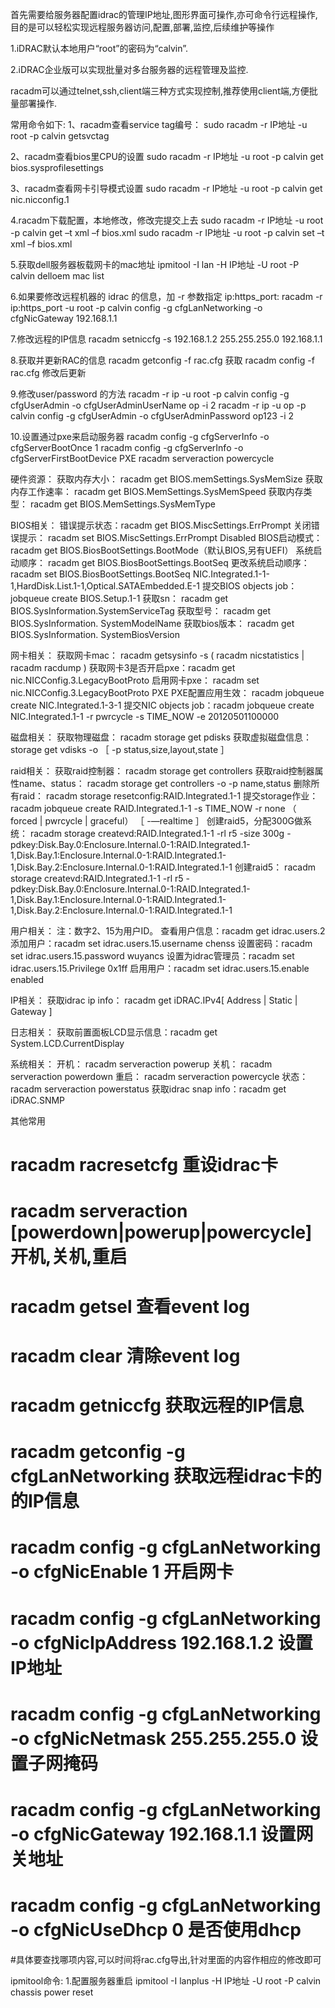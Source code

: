 首先需要给服务器配置idrac的管理IP地址,图形界面可操作,亦可命令行远程操作,目的是可以轻松实现远程服务器访问,配置,部署,监控,后续维护等操作

1.iDRAC默认本地用户“root”的密码为“calvin”.

2.iDRAC企业版可以实现批量对多台服务器的远程管理及监控.

racadm可以通过telnet,ssh,client端三种方式实现控制,推荐使用client端,方便批量部署操作.

常用命令如下:
1、racadm查看service tag编号：
sudo racadm -r IP地址 -u root -p calvin getsvctag

2、racadm查看bios里CPU的设置
sudo racadm -r IP地址 -u root -p calvin get bios.sysprofilesettings

3、racadm查看网卡引导模式设置
sudo racadm -r IP地址 -u root -p calvin get nic.nicconfig.1

4.racadm下载配置，本地修改，修改完提交上去
sudo racadm -r IP地址 -u root -p calvin get –t xml –f bios.xml
sudo racadm -r IP地址 -u root -p calvin set –t xml –f bios.xml

5.获取dell服务器板载网卡的mac地址
ipmitool -I lan -H IP地址 -U root -P calvin delloem mac list

6.如果要修改远程机器的 idrac 的信息，加 -r 参数指定 ip:https_port:
racadm -r ip:https_port -u root -p calvin config -g cfgLanNetworking -o cfgNicGateway 192.168.1.1

7.修改远程的IP信息
racadm setniccfg -s 192.168.1.2 255.255.255.0 192.168.1.1

8.获取并更新RAC的信息
racadm getconfig -f rac.cfg      获取
racadm config -f rac.cfg         修改后更新

9.修改user/password 的方法
racadm -r ip -u root -p calvin config -g cfgUserAdmin -o cfgUserAdminUserName op -i 2
racadm -r ip -u op -p calvin  config -g cfgUserAdmin -o cfgUserAdminPassword op123  -i 2

10.设置通过pxe来启动服务器
racadm config -g cfgServerInfo -o cfgServerBootOnce 1
racadm config -g cfgServerInfo -o cfgServerFirstBootDevice PXE
racadm serveraction powercycle

硬件资源：
    获取内存大小： racadm get BIOS.memSettings.SysMemSize
    获取内存工作速率： racadm get BIOS.MemSettings.SysMemSpeed
    获取内存类型： racadm get BIOS.MemSettings.SysMemType

BIOS相关：
    错误提示状态：racadm get BIOS.MiscSettings.ErrPrompt
    关闭错误提示： racadm set BIOS.MiscSettings.ErrPrompt Disabled
    BIOS启动模式： racadm get BIOS.BiosBootSettings.BootMode（默认BIOS,另有UEFI）
    系统启动顺序： racadm get BIOS.BiosBootSettings.BootSeq
    更改系统启动顺序：racadm set BIOS.BiosBootSettings.BootSeq NIC.Integrated.1-1-1,HardDisk.List.1-1,Optical.SATAEmbedded.E-1
    提交BIOS objects job：jobqueue create BIOS.Setup.1-1
    获取sn： racadm get BIOS.SysInformation.SystemServiceTag
    获取型号： racadm get BIOS.SysInformation. SystemModelName
    获取bios版本： racadm get BIOS.SysInformation. SystemBiosVersion

网卡相关：
    获取网卡mac： racadm getsysinfo -s ( racadm nicstatistics | racadm racdump )
    获取网卡3是否开启pxe：racadm get nic.NICConfig.3.LegacyBootProto
    启用网卡pxe： racadm set nic.NICConfig.3.LegacyBootProto PXE
    PXE配置应用生效： racadm jobqueue create NIC.Integrated.1-3-1
    提交NIC objects job：racadm jobqueue create NIC.Integrated.1-1 -r pwrcycle -s TIME_NOW -e 20120501100000

磁盘相关：
    获取物理磁盘： racadm storage get pdisks
    获取虚拟磁盘信息： storage get vdisks -o ［ -p status,size,layout,state ］

raid相关：
    获取raid控制器： racadm storage get controllers
    获取raid控制器属性name、status： racadm storage get controllers -o -p name,status
    删除所有raid： racadm storage resetconfig:RAID.Integrated.1-1
    提交storage作业： racadm jobqueue create RAID.Integrated.1-1 -s TIME_NOW -r none （ forced | pwrcycle | graceful） ［ -—realtime ］
    创建raid5，分配300G做系统： racadm storage createvd:RAID.Integrated.1-1 -rl r5 -size 300g -pdkey:Disk.Bay.0:Enclosure.Internal.0-1:RAID.Integrated.1-1,Disk.Bay.1:Enclosure.Internal.0-1:RAID.Integrated.1-1,Disk.Bay.2:Enclosure.Internal.0-1:RAID.Integrated.1-1
    创建raid5： racadm storage createvd:RAID.Integrated.1-1 -rl r5 -pdkey:Disk.Bay.0:Enclosure.Internal.0-1:RAID.Integrated.1-1,Disk.Bay.1:Enclosure.Internal.0-1:RAID.Integrated.1-1,Disk.Bay.2:Enclosure.Internal.0-1:RAID.Integrated.1-1

用户相关：
    注：数字2、15为用户ID。
    查看用户信息：racadm get idrac.users.2
    添加用户：racadm set idrac.users.15.username chenss
    设置密码：racadm set idrac.users.15.password wuyancs
    设置为idrac管理员：racadm set idrac.users.15.Privilege 0x1ff
    启用用户：racadm set idrac.users.15.enable enabled

IP相关：
    获取idrac ip info： racadm get iDRAC.IPv4[ Address | Static | Gateway ]

日志相关：
    获取前置面板LCD显示信息：racadm get System.LCD.CurrentDisplay

系统相关：
    开机： racadm serveraction powerup
    关机： racadm serveraction powerdown
    重启： racadm serveraction powercycle
    状态： racadm serveraction powerstatus
    获取idrac snap info：racadm get iDRAC.SNMP

其他常用
# racadm racresetcfg       重设idrac卡
# racadm serveraction [powerdown|powerup|powercycle]    开机,关机,重启
# racadm getsel            查看event log
# racadm clear             清除event log
# racadm getniccfg         获取远程的IP信息
# racadm getconfig -g cfgLanNetworking   获取远程idrac卡的的IP信息
# racadm config -g cfgLanNetworking -o cfgNicEnable 1                       开启网卡
# racadm config -g cfgLanNetworking -o cfgNicIpAddress 192.168.1.2          设置IP地址
# racadm config -g cfgLanNetworking -o cfgNicNetmask 255.255.255.0          设置子网掩码
# racadm config -g cfgLanNetworking -o cfgNicGateway 192.168.1.1            设置网关地址
# racadm config -g cfgLanNetworking -o cfgNicUseDhcp 0                      是否使用dhcp


#具体要查找哪项内容,可以时间将rac.cfg导出,针对里面的内容作相应的修改即可


ipmitool命令:
1.配置服务器重启
ipmitool -I lanplus -H IP地址 -U root -P calvin chassis power reset